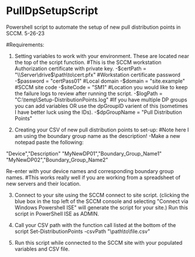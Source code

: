 # PullDpSetupScript
Powershell script to automate the setup of new pull distribution points in SCCM.
5-26-23

#Requirements:
1. Setting variables to work with your environment. These are located near the top of the script function.
  #This is the SCCM workstation Authorization certificate with private key. 
  -$certPath = "\\Server\drive$\path\to\cert.pfx"
  #Workstation certificate password
  -$password = "certPass01"
  #Local domain
  -$domain = "site.example"
  #SCCM site code
  -$siteCode = "SM1"
  #Location you would like to keep the failure logs to review after running the script.
  -$logPath = "C:\temp\Setup-DistributionPoints.log"
  #If you have multiple DP groups you can add variables OR use the dpGroupID varient of this (sometimes I have better luck using the IDs).
  -$dpGroupName = "Pull Distribution Points"

2. Creating your CSV of new pull distribution points to set-up:
  #Note here I am using the boundary group name as the description!
  -Make a new notepad paste the following:

  "Device","Description"
  "MyNewDP01","Boundary_Group_Name1"
  "MyNewDP02","Boundary_Group_Name2"

  Re-enter with your device names and corresponding boundary group names.
  #This works really well if you are working from a spreadsheet of new servers and their location.

3. Connect to your site using the SCCM connect to site script.
  (clicking the blue box in the top left of the SCCM console and selecting "Connect via Windows Powershell ISE" will generate the script for your site.)
  Run this script in PowerShell ISE as ADMIN.

4. Call your CSV path with the function call listed at the bottom of the script 
      Set-DistributionPoints -csvPath "\\path\to\file.csv"
      
5. Run this script while connected to the SCCM site with your populated variables and CSV file. 

